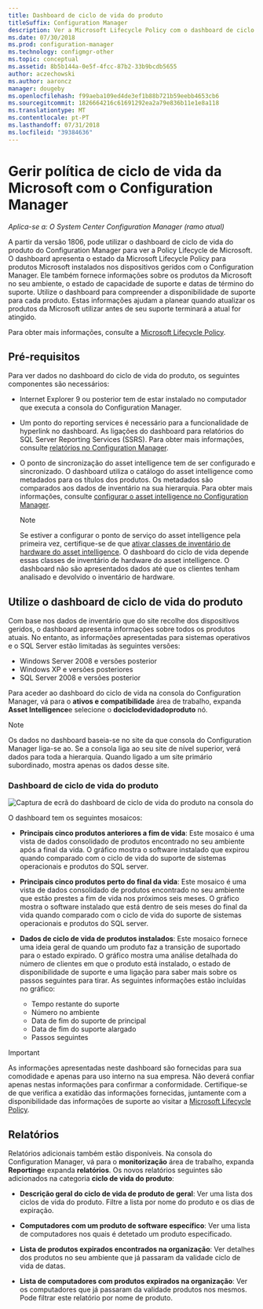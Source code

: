 ```yaml
---
title: Dashboard de ciclo de vida do produto
titleSuffix: Configuration Manager
description: Ver a Microsoft Lifecycle Policy com o dashboard de ciclo de vida do produto no Configuration Manager.
ms.date: 07/30/2018
ms.prod: configuration-manager
ms.technology: configmgr-other
ms.topic: conceptual
ms.assetid: 8b5b144a-0e5f-4fcc-87b2-33b9bcdb5655
author: aczechowski
ms.author: aaroncz
manager: dougeby
ms.openlocfilehash: f99aeba109ed4de3ef1b88b721b59eebb4653cb6
ms.sourcegitcommit: 1826664216c61691292ea2a79e836b11e1e8a118
ms.translationtype: MT
ms.contentlocale: pt-PT
ms.lasthandoff: 07/31/2018
ms.locfileid: "39384636"
---
```

# <a name="manage-microsoft-lifecycle-policy-with-configuration-manager"></a>Gerir política de ciclo de vida da Microsoft com o Configuration Manager

*Aplica-se a: O System Center Configuration Manager (ramo atual)*

A partir da versão 1806, pode utilizar o dashboard de ciclo de vida do produto do Configuration Manager para ver a Policy Lifecycle de Microsoft. O dashboard apresenta o estado da Microsoft Lifecycle Policy para produtos Microsoft instalados nos dispositivos geridos com o Configuration Manager. Ele também fornece informações sobre os produtos da Microsoft no seu ambiente, o estado de capacidade de suporte e datas de término do suporte. Utilize o dashboard para compreender a disponibilidade de suporte para cada produto. Estas informações ajudam a planear quando atualizar os produtos da Microsoft utilizar antes de seu suporte terminará a atual for atingido.  

Para obter mais informações, consulte a [Microsoft Lifecycle Policy](https://support.microsoft.com/lifecycle).



## <a name="prerequisites"></a>Pré-requisitos 

 Para ver dados no dashboard do ciclo de vida do produto, os seguintes componentes são necessários:  

- Internet Explorer 9 ou posterior tem de estar instalado no computador que executa a consola do Configuration Manager.  

- Um ponto do reporting services é necessário para a funcionalidade de hyperlink no dashboard. As ligações do dashboard para relatórios do SQL Server Reporting Services (SSRS). Para obter mais informações, consulte [relatórios no Configuration Manager](/sccm/core/servers/manage/reporting).  

- O ponto de sincronização do asset intelligence tem de ser configurado e sincronizado. O dashboard utiliza o catálogo do asset intelligence como metadados para os títulos dos produtos. Os metadados são comparados aos dados de inventário na sua hierarquia. Para obter mais informações, consulte [configurar o asset intelligence no Configuration Manager](/sccm/core/clients/manage/asset-intelligence/configuring-asset-intelligence).  

     > [!NOTE]  
     > Se estiver a configurar o ponto de serviço do asset intelligence pela primeira vez, certifique-se de que [ativar classes de inventário de hardware do asset intelligence](/sccm/core/clients/manage/asset-intelligence/configuring-asset-intelligence#BKMK_EnableAssetIntelligence). O dashboard do ciclo de vida depende essas classes de inventário de hardware do asset intelligence. O dashboard não são apresentados dados até que os clientes tenham analisado e devolvido o inventário de hardware.  



## <a name="use-the-product-lifecycle-dashboard"></a>Utilize o dashboard de ciclo de vida do produto

Com base nos dados de inventário que do site recolhe dos dispositivos geridos, o dashboard apresenta informações sobre todos os produtos atuais. No entanto, as informações apresentadas para sistemas operativos e o SQL Server estão limitadas às seguintes versões:

- Windows Server 2008 e versões posterior
- Windows XP e versões posteriores
- SQL Server 2008 e versões posterior

Para aceder ao dashboard do ciclo de vida na consola do Configuration Manager, vá para o **ativos e compatibilidade** área de trabalho, expanda **Asset Intelligence**e selecione o **dociclodevidadoproduto** nó.

> [!NOTE]  
> Os dados no dashboard baseia-se no site da que consola do Configuration Manager liga-se ao. Se a consola liga ao seu site de nível superior, verá dados para toda a hierarquia. Quando ligado a um site primário subordinado, mostra apenas os dados desse site.

### <a name="product-lifecycle-dashboard"></a>Dashboard de ciclo de vida do produto

![Captura de ecrã do dashboard de ciclo de vida do produto na consola do](media/product-lifecycle-dashboard.png)

O dashboard tem os seguintes mosaicos:  

- **Principais cinco produtos anteriores a fim de vida**: Este mosaico é uma vista de dados consolidado de produtos encontrado no seu ambiente após a final da vida. O gráfico mostra o software instalado que expirou quando comparado com o ciclo de vida do suporte de sistemas operacionais e produtos do SQL server.  

- **Principais cinco produtos perto do final da vida**: Este mosaico é uma vista de dados consolidado de produtos encontrado no seu ambiente que estão prestes a fim de vida nos próximos seis meses. O gráfico mostra o software instalado que está dentro de seis meses do final da vida quando comparado com o ciclo de vida do suporte de sistemas operacionais e produtos do SQL server.  

- **Dados de ciclo de vida de produtos instalados**: Este mosaico fornece uma ideia geral de quando um produto faz a transição de suportado para o estado expirado. O gráfico mostra uma análise detalhada do número de clientes em que o produto está instalado, o estado de disponibilidade de suporte e uma ligação para saber mais sobre os passos seguintes para tirar. As seguintes informações estão incluídas no gráfico:     
    - Tempo restante do suporte
    - Número no ambiente 
    - Data de fim do suporte de principal
    - Data de fim do suporte alargado
    - Passos seguintes  

> [!IMPORTANT]  
> As informações apresentadas neste dashboard são fornecidas para sua comodidade e apenas para uso interno na sua empresa. Não deverá confiar apenas nestas informações para confirmar a conformidade. Certifique-se de que verifica a exatidão das informações fornecidas, juntamente com a disponibilidade das informações de suporte ao visitar a [Microsoft Lifecycle Policy](https://support.microsoft.com/lifecycle).  



## <a name="reporting"></a>Relatórios

Relatórios adicionais também estão disponíveis. Na consola do Configuration Manager, vá para o **monitorização** área de trabalho, expanda **Reporting**e expanda **relatórios**. Os novos relatórios seguintes são adicionados na categoria **ciclo de vida do produto**:  

- **Descrição geral do ciclo de vida de produto de geral**: Ver uma lista dos ciclos de vida do produto. Filtre a lista por nome do produto e os dias de expiração.  

- **Computadores com um produto de software específico**: Ver uma lista de computadores nos quais é detetado um produto especificado.  

- **Lista de produtos expirados encontrados na organização**: Ver detalhes dos produtos no seu ambiente que já passaram da validade ciclo de vida de datas.  

- **Lista de computadores com produtos expirados na organização**: Ver os computadores que já passaram da validade produtos nos mesmos. Pode filtrar este relatório por nome de produto.

